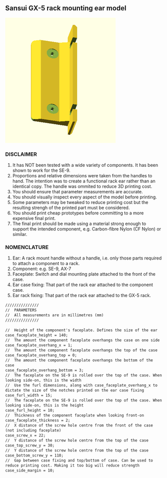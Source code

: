 ## Sansui GX-5 rack mounting ear model

![render](/handle.png)

### DISCLAIMER
1. It has NOT been tested with a wide variety of components. It has been shown to work for the SE-9.
1. Proportions and relative dimensions were taken from the handles to hand. The intention was to create a functional
rack ear rather than an identical copy. The handle was ommited to reduce 3D printing cost.
1. You should ensure that parameter measurements are accurate.
1. You should visually inspect every aspect of the model before printing.
1. Some parameters may be tweaked to reduce printing cost but the resulting strengh of the printed part must be considered.
1. You should print cheap prototypes before committing to a more expensive final print.
1. The final print should be made using a material strong enough to support the intended component,
e.g. Carbon-fibre Nylon (CF Nylon) or similar.

### NOMENCLATURE
1. Ear: A rack mount handle without a handle, i.e. only those parts required to attach a component to a rack.
1. Component: e.g. SE-9, AX-7
1. Faceplate: Switch and dial mounting plate attached to the front of the case.
1. Ear case fixing: That part of the rack ear attached to the component case.
1. Ear rack fixing: That part of the rack ear attached to the GX-5 rack.

```
///////////////
//  PARAMETERS
//  All measurements are in millimetres (mm)
///////////////

//  Height of the component's faceplate. Defines the size of the ear
case_faceplate_height = 140;
//  The amount the component faceplate overhangs the case on one side
case_faceplate_overhang_x = 1;
//  The amount the component faceplate overhangs the top of the case
case_faceplate_overhang_top = 0;
//  The amount the component faceplate overhangs the bottom of the case
case_faceplate_overhang_bottom = 3;
//  The faceplate on the SE-9 is rolled over the top of the case. When looking side-on, this is the width
//  Use the furl dimensions, along with case_faceplate_overhang_x to dictate the size of the notches printed on the ear case fixing
case_furl_width = 15;
//  The faceplate on the SE-9 is rolled over the top of the case. When looking side-on, this is the height
case_furl_height = 10;
//  Thickness of the component faceplate when looking front-on
case_faceplate_thickness = 2;
//  X distance of the screw hole centre from the front of the case (not including faceplate)
case_screw_x = 22;
//  Y distance of the screw hole centre from the top of the case
case_top_screw_y = 30;
//  Y distance of the screw hole centre from the top of the case
case_bottom_screw_y = 110;
//  Gap between case fixing and top/bottom of case. Can be used to reduce printing cost. Making it too big will reduce strength
case_side_margin = 10;
```
